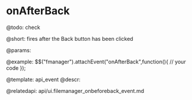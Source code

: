 onAfterBack
=============

@todo:
	check 

@short:
	fires after the Back button has been clicked

@params:

@example:
$$("fmanager").attachEvent("onAfterBack",function(){
    // your code
});

@template:	api_event
@descr:

@relatedapi:
api/ui.filemanager_onbeforeback_event.md